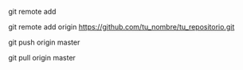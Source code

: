git remote add <nombre> <url>

git remote add origin https://github.com/tu_nombre/tu_repositorio.git

git push origin master

git pull origin master